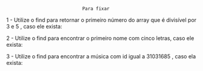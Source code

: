                                Para fixar

1 - Utilize o find para retornar o primeiro número do array que é divisível por 3 e 5 , caso ele exista:

2 - Utilize o find para encontrar o primeiro nome com cinco letras, caso ele exista:

3 - Utilize o find para encontrar a música com id igual a 31031685 , caso ela exista: